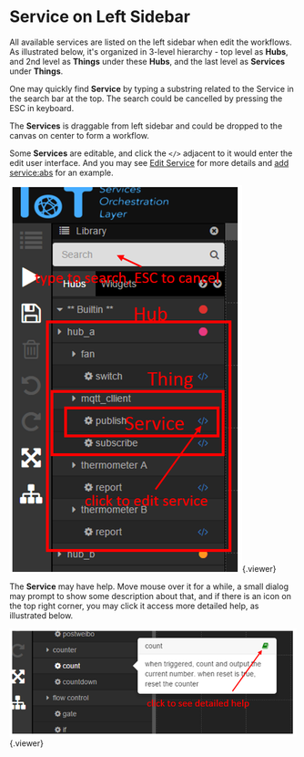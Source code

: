 # Service on Left Sidebar

All available services are listed on the left sidebar when edit the workflows. As illustrated below, it's organized in 3-level hierarchy - top level as **Hubs**, and 2nd level as **Things** under these **Hubs**, and the last level as **Services** under **Things**.

One may quickly find **Service** by typing a substring related to the Service in the search bar at the top. The search could be cancelled by pressing the ESC in keyboard.

The **Services** is draggable from left sidebar and could be dropped to the canvas on center to form a workflow.

Some **Services** are editable, and click the `</>` adjacent to it would enter the edit user interface. And you may see [Edit Service](#getstarted/advanced/edit_service) for more details and  [add service:abs](#getstarted/example/add_service) for an example.

![](./doc/pic/advanced/use_service/left_sidebar.png){.viewer}


The **Service** may have help. Move mouse over it for a while, a small dialog may prompt to show some description about that, and if there is an icon on the top right corner, you may click it access more detailed help, as illustrated below.

![](./doc/pic/advanced/use_service/help.png){.viewer}